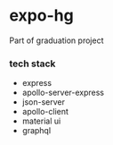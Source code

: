 # expo-hg
Part of graduation project

### tech stack
* express
* apollo-server-express
* json-server
* apollo-client
* material ui
* graphql
